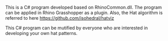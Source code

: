 This is a C# program developed based on RhinoCommon.dll. 
The program can be applied in Rhino Grasshopper as a plugin. 
Also, the Hat algorithm is referred to here 
https://github.com/isohedral/hatviz

This C# program can be mutified by everyone who are interested in developing your own hat patterns.
